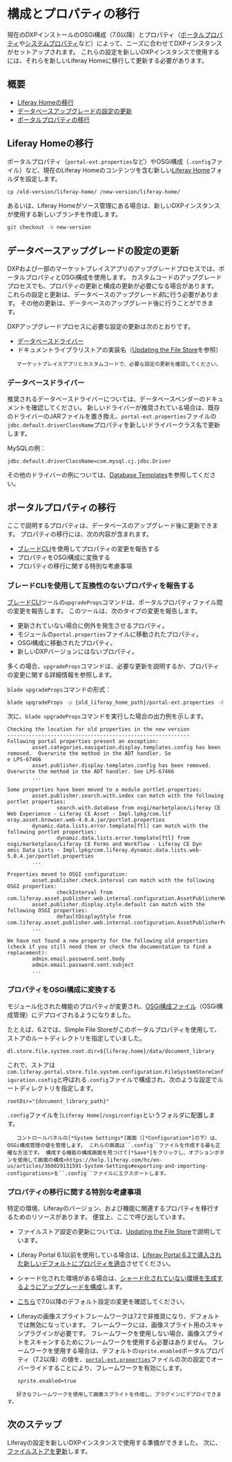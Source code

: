 # 構成とプロパティの移行

現在のDXPインストールのOSGi構成（7.0以降）とプロパティ（[ポータルプロパティ](../../reference/portal-properties.md)や[システムプロパティ](../../reference/system-properties.md)など）によって、ニーズに合わせてDXPインスタンスがセットアップされます。 これらの設定を新しいDXPインスタンスで使用するには、それらを新しいLiferay Homeに移行して更新する必要があります。

## 概要

  - [Liferay Homeの移行](#migrating-liferay-home)
  - [データベースアップグレードの設定の更新](#updating-settings-used-by-the-database-upgrade)
  - [ポータルプロパティの移行](#migrating-portal-properties)

## Liferay Homeの移行

ポータルプロパティ（`portal-ext.properties`など）やOSGi構成（`.config`ファイル）など、現在のLiferay Homeのコンテンツを含む新しい[Liferay Home](../../reference/liferay-home.md)フォルダを設定します。

``` bash
cp /old-version/liferay-home/ /new-version/liferay-home/
```

あるいは、Liferay Homeがソース管理にある場合は、新しいDXPインスタンスが使用する新しいブランチを作成します。

``` bash
git checkout -b new-version
```

## データベースアップグレードの設定の更新

DXPおよび一部のマーケットプレイスアプリのアップグレードプロセスでは、ポータルプロパティとOSGi構成を使用します。 カスタムコードのアップグレードプロセスでも、プロパティの更新と構成の更新が必要になる場合があります。 これらの設定と更新は、データベースのアップグレード*前*に行う必要があります。 その他の更新は、データベースのアップグレード後に行うことができます。

DXPアップグレードプロセスに必要な設定の更新は次のとおりです。

  - [データベースドライバー](#database-driver)
  - ドキュメントライブラリストアの実装名（[Updating the File Store](./updating-the-file-store.md#updating-the-store-implementation-class-name)を参照）

``` important::
   マーケットプレイスアプリとカスタムコードで、必要な設定の更新を確認してください。
```

### データベースドライバー

推奨されるデータベースドライバーについては、データベースベンダーのドキュメントを確認してください。 新しいドライバーが推奨されている場合は、既存のドライバーのJARファイルを置き換え、`portal-ext.properties`ファイルの`jdbc.default.driverClassName`プロパティを新しいドライバークラス名で更新します。

MySQLの例：

``` properties
jdbc.default.driverClassName=com.mysql.cj.jdbc.Driver
```

その他のドライバーの例については、[Database Templates](../../reference/database-templates.md)を参照してください。

## ポータルプロパティの移行

ここで説明するプロパティは、データベースのアップグレード後に更新できます。 プロパティの移行には、次の内容が含まれます。

  - [ブレードCLI](https://help.liferay.com/hc/en-us/articles/360029147071-Blade-CLI)を使用してプロパティの変更を報告する
  - プロパティをOSGi構成に変換する
  - プロパティの移行に関する特別な考慮事項

### ブレードCLIを使用して互換性のないプロパティを報告する

[ブレードCLI](https://help.liferay.com/hc/en-us/articles/360029147071-Blade-CLI)ツールの`upgradeProps`コマンドは、ポータルプロパティファイル間の変更を報告します。 このツールは、次のタイプの変更を報告します。

  - 更新されていない場合に例外を発生させるプロパティ。
  - モジュールの`portal.properties`ファイルに移動されたプロパティ。
  - OSGi構成に移動されたプロパティ。
  - 新しいDXPバージョンにはないプロパティ。

多くの場合、`upgradeProps`コマンドは、必要な更新を説明するか、プロパティの変更に関する詳細情報を参照します。

`blade upgradeProps`コマンドの形式：

``` bash
blade upgradeProps -p {old_liferay_home_path}/portal-ext.properties -d {new_liferay_home_path}
```

次に、`blade upgradeProps`コマンドを実行した場合の出力例を示します。

    Checking the location for old properties in the new version
    -----------------------------------------------------------
    Following portal properties present an exception:
            asset.categories.navigation.display.templates.config has been removed.  Overwrite the method in the ADT handler. Se
    e LPS-67466
            asset.publisher.display.templates.config has been removed.  Overwrite the method in the ADT handler. See LPS-67466
            ...
    
    Some properties have been moved to a module portlet.properties:
            asset.publisher.search.with.index can match with the following portlet properties:
                    search.with.database from osgi/marketplace/Liferay CE Web Experience - Liferay CE Asset - Impl.lpkg/com.lif
    eray.asset.browser.web-4.0.4.jar/portlet.properties
            dynamic.data.lists.error.template[ftl] can match with the following portlet properties:
                    dynamic.data.lists.error.template[ftl] from osgi/marketplace/Liferay CE Forms and Workflow - Liferay CE Dyn
    amic Data Lists - Impl.lpkg/com.liferay.dynamic.data.lists.web-5.0.4.jar/portlet.properties
            ...
    
    Properties moved to OSGI configuration:
            asset.publisher.check.interval can match with the following OSGI properties:
                    checkInterval from com.liferay.asset.publisher.web.internal.configuration.AssetPublisherWebConfiguration
            asset.publisher.display.style.default can match with the following OSGI properties:
                    defaultDisplayStyle from com.liferay.asset.publisher.web.internal.configuration.AssetPublisherPortletInstanceConfiguration
            ...
    
    We have not found a new property for the following old properties (check if you still need them or check the documentation to find a replacement):
            admin.email.password.sent.body
            admin.email.password.sent.subject
            ...

### プロパティをOSGi構成に変換する

モジュール化された機能のプロパティが変更され、[OSGi構成ファイル](https://help.liferay.com/hc/en-us/articles/360029131591-System-Settings#exporting-and-importing-configurations)（OSGi構成管理）にデプロイされるようになりました。

たとえば、6.2では、Simple File Storeがこのポータルプロパティを使用して、ストアのルートディレクトリを指定していました。

``` properties
dl.store.file.system.root.dir=${liferay.home}/data/document_library
```

これで、ストアは`com.liferay.portal.store.file.system.configuration.FileSystemStoreConfiguration.config`と呼ばれる`.config`ファイルで構成され、次のような設定でルートディレクトリを指定します。

``` properties
rootDir="{document_library_path}"
```

`.config`ファイルを`[Liferay Home]/osgi/configs`というフォルダに配置します。

``` tip::
   コントロールパネルの[*System Settings*]画面（[*Configuration*]の下）は、OSGi構成管理の値を管理します。 これらの画面は``.config``ファイルを作成する最も正確な方法です。 構成する機能の構成画面を見つけて[*Save*]をクリックし、オプションボタンを使用して画面の構成<https://help.liferay.com/hc/en-us/articles/360029131591-System-Settings#exporting-and-importing-configurations>を``.config``ファイルにエクスポートします。
```

### プロパティの移行に関する特別な考慮事項

特定の環境、Liferayのバージョン、および機能に関連するプロパティを移行するためのリソースがあります。 便宜上、ここで呼び出しています。

  - ファイルストア設定の更新については、[Updating the File Store](./updating-the-file-store.md)で説明しています。

  - Liferay Portal 6.1以前を使用している場合は、[Liferay Portal 6.2で導入された新しいデフォルトにプロパティを適合](https://help.liferay.com/hc/en-us/articles/360017903232-Upgrading-Liferay#review-the-liferay-62-properties-defaults)させてください。

  - シャード化された環境がある場合は、[シャード化されていない環境を生成するようにアップグレードを構成](../other-upgrade-scenarios/upgrading-a-sharded-environment.md)します。

  - [こちら](../reference/changes-to-default-settings.md)で7.0以降のデフォルト設定の変更を確認してください。

  - Liferayの画像スプライトフレームワークは7.2で非推奨になり、デフォルトでは無効になっています。 フレームワークには、画像スプライト用のスキャンプラグインが必要です。 フレームワークを使用しない場合、画像スプライトをスキャンするためにフレームワークを使用する必要はありません。 フレームワークを使用する場合は、デフォルトの`sprite.enabled`ポータルプロパティ（7.2以降）の値を、[`portal-ext.properties`](../../reference/portal-properties.md)ファイルの次の設定でオーバーライドすることにより、フレームワークを有効にします。

    ``` properties
    sprite.enabled=true
    ```

``` note::
   好きなフレームワークを使用して画像スプライトを作成し、プラグインにデプロイできます。
```

## 次のステップ

Liferayの設定を新しいDXPインスタンスで使用する準備ができました。 次に、[ファイルストアを更新](./updating-the-file-store.md)します。
